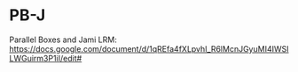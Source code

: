 PB-J
====

Parallel Boxes and Jami
LRM: https://docs.google.com/document/d/1qREfa4fXLpvhI_R6lMcnJGyuMI4IWSILWGuirm3P1iI/edit#
